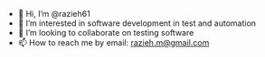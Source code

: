 - 👋 Hi, I’m @razieh61
- 👀 I’m interested in software development in test and automation
- 💞️ I’m looking to collaborate on testing software
- 📫 How to reach me by email: razieh.m@gmail.com

<!---
razieh61/razieh61 is a ✨ special ✨ repository because its `README.md` (this file) appears on your GitHub profile.
You can click the Preview link to take a look at your changes.
--->
